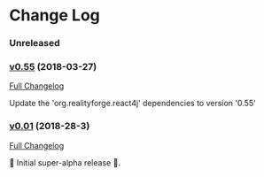 # Change Log

### Unreleased

### [v0.55](https://github.com/react4j/react4j-windowportal/tree/v0.55) (2018-03-27)
[Full Changelog](https://github.com/react4j/react4j-windowportal/compare/v0.54...v0.55)

Update the 'org.realityforge.react4j' dependencies to version '0.55'
### [v0.01](https://github.com/react4j/react4j-windowportal/tree/v0.01) (2018-28-3)
[Full Changelog](https://github.com/react4j/react4j-windowportal/compare/be26d496faf52dd080995dd1c98854f3c3faf1f4...v0.01)

 ‎🎉	Initial super-alpha release ‎🎉.
